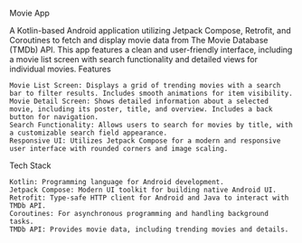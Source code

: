 Movie App

A Kotlin-based Android application utilizing Jetpack Compose, Retrofit, and Coroutines to fetch and display movie data from The Movie Database (TMDb) API. This app features a clean and user-friendly interface, including a movie list screen with search functionality and detailed views for individual movies.
Features

    Movie List Screen: Displays a grid of trending movies with a search bar to filter results. Includes smooth animations for item visibility.
    Movie Detail Screen: Shows detailed information about a selected movie, including its poster, title, and overview. Includes a back button for navigation.
    Search Functionality: Allows users to search for movies by title, with a customizable search field appearance.
    Responsive UI: Utilizes Jetpack Compose for a modern and responsive user interface with rounded corners and image scaling.

Tech Stack

    Kotlin: Programming language for Android development.
    Jetpack Compose: Modern UI toolkit for building native Android UI.
    Retrofit: Type-safe HTTP client for Android and Java to interact with TMDb API.
    Coroutines: For asynchronous programming and handling background tasks.
    TMDb API: Provides movie data, including trending movies and details.
